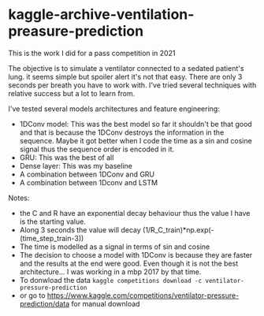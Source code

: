 # kaggle-archive-ventilation-preasure-prediction

This is the work I did for a pass competition in 2021

The objective is to simulate a ventilator connected to a sedated patient's lung. it seems simple but spoiler alert it's not that easy. There are only 3 seconds per breath you have to work with. I've tried several techniques with relative success but a lot to learn from.

I've tested several models architectures and feature engineering:
  - 1DConv model: This was the best model so far it shouldn't be that good and that is because the 1DConv destroys the information in the sequence. Maybe it got better when I code the time as a sin and cosine signal thus the sequence order is encoded in it.
  - GRU: This was the best of all
  - Dense layer: This was my baseline
  - A combination between 1DConv and GRU
  - A combination between 1Dconv and LSTM

Notes:
 - the C and R have an exponential decay behaviour thus the value I have is the starting value.
 - Along 3 seconds the value will decay (1/R_C_train)*np.exp(-(time_step_train-3))
 - The time is modelled as a signal in terms of sin and cosine
 - The decision to choose a model with 1DConv is because they are faster and the results at the end were good. Even though it is not the best architecture... I was working in a mbp 2017 by that time.
 - To donwload the data 
  ```kaggle competitions download -c ventilator-pressure-prediction```
 - or go to https://www.kaggle.com/competitions/ventilator-pressure-prediction/data for manual download

